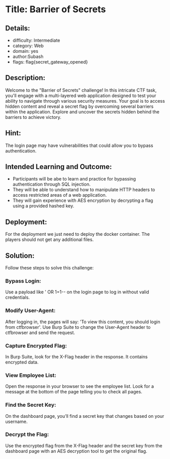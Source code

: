 ﻿# Title: Barrier of Secrets

## Details:
* difficulty: Intermediate
* category: Web
* domain: yes
* author:Subash
* flags: flag{secret_gateway_opened}

## Description:
Welcome to the "Barrier of Secrets" challenge! In this intricate CTF task, you'll engage with a multi-layered web application designed to test your ability to navigate through various security measures. Your goal is to access hidden content and reveal a secret flag by overcoming several barriers within the application. Explore and uncover the secrets hidden behind the barriers to achieve victory.

## Hint:
The login page may have vulnerabilities that could allow you to bypass authentication.

## Intended Learning and Outcome:
- Participants will be abe to learn and practice for bypassing authentication through SQL injection.
- They will be able to understand how to manipulate HTTP headers to access restricted areas of a web application.
- They will gain experience with AES encryption by decrypting a flag using a provided hashed key.

## Deployment:
For the deployment we just need to deploy the docker container. The players should not get any additional files.

## Solution:
Follow these steps to solve this challenge:

### Bypass Login:
Use a payload like ' OR 1=1-- on the login page to log in without valid credentials.

### Modify User-Agent:
After logging in, the pages will say: 'To view this content, you should login from ctfbrowser'.
Use Burp Suite to change the User-Agent header to ctfbrowser and send the request.

### Capture Encrypted Flag:
In Burp Suite, look for the X-Flag header in the response. It contains encrypted data.

### View Employee List:
Open the response in your browser to see the employee list. Look for a message at the bottom of the page telling you to check all pages.

### Find the Secret Key:
On the dashboard page, you’ll find a secret key that changes based on your username.

### Decrypt the Flag:
Use the encrypted flag from the X-Flag header and the secret key from the dashboard page with an AES decryption tool to get the original flag.
